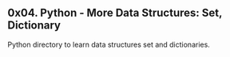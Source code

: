 ## 0x04. Python - More Data Structures: Set, Dictionary

Python directory to learn data structures set and dictionaries.
